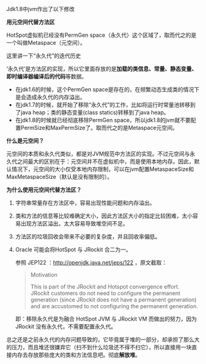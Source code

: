 Jdk1.8中jvm作出了以下修改

**用元空间代替方法区**

HotSpot虚拟机已经没有PermGen space（永久代）这个区域了，取而代之的是一个叫做Metaspace（元空间）。



这里讲一下“永久代”的迭代历史

‘永久代’是方法区的实现，所以它里面存放的是**加载的类信息、常量、静态变量、即时编译器编译后的代码**等数据。

- 在jdk1.6的时候，这个PermGen space是存在的，在频繁动态生成类的情况下是会造成永久代的内存溢出。
- 在jdk1.7的时候，就开始了移除“永久代”的工作，比如将运行时常量池转移到了java heap；类的静态变量(class statics)转移到了java heap。
- 在jdk1.8的时候就已经彻底移除PermGen space，所以jdk1.8的jvm就不要配置PermSize和MaxPermSize了。取而代之的是Metaspace元空间。



**什么是元空间？**

元空间的本质和永久代类似，都是对JVM规范中方法区的实现。不过元空间与永久代之间最大的区别在于：元空间并不在虚拟机中，而是使用本地内存。因此，默认情况下，元空间的大小仅受本地内存限制，可以在jvm配置MetaspaceSize和MaxMetaspaceSize（默认是没有限制的）。



**为什么使用元空间代替方法区？**

1. 字符串常量存在方法区中，容易出现性能问题和内存溢出。

2. 类和方法的信息等比较难确定大小，因此方法区大小的指定比较困难，太小容易出现方法区溢出，太大容易导致堆空间不足。

3. 方法区的垃圾回收会带来不必要的复杂度，并且回收率偏低。

4. Oracle 可能会将HotSpot 与 JRockit 合二为一。

   参照 JEP122 ：http://openjdk.java.net/jeps/122 ，原文截取：

   > Motivation
   >
   > This is part of the JRockit and Hotspot convergence effort. JRockit customers do not need to configure the permanent generation (since JRockit does not have a permanent generation) and are accustomed to not configuring the permanent generation.

   即：移除永久代是为融合 HotSpot JVM 与 JRockit VM 而做出的努力，因为 JRockit 没有永久代，不需要配置永久代。



总之还是之前永久代的内存问题导致的，它毕竟属于堆的一部分，却承担了那么大的压力，而且堆还很嫌弃它（扫不到什么垃圾还不得不扫它），所以直接用一块直接内存去存放那些庞大的类和方法信息吧。彻底**解放堆**。